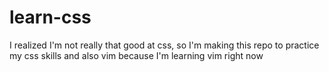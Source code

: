 # learn-css
I realized I'm not really that good at css, so I'm making this repo to practice my css skills and also vim because I'm learning vim right now

